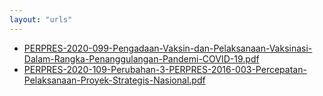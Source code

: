 ```yaml
---
layout: "urls"
---
```

* [PERPRES-2020-099-Pengadaan-Vaksin-dan-Pelaksanaan-Vaksinasi-Dalam-Rangka-Penanggulangan-Pandemi-COVID-19.pdf](PERPRES-2020-099-Pengadaan-Vaksin-dan-Pelaksanaan-Vaksinasi-Dalam-Rangka-Penanggulangan-Pandemi-COVID-19.pdf)
* [PERPRES-2020-109-Perubahan-3-PERPRES-2016-003-Percepatan-Pelaksanaan-Proyek-Strategis-Nasional.pdf](PERPRES-2020-109-Perubahan-3-PERPRES-2016-003-Percepatan-Pelaksanaan-Proyek-Strategis-Nasional.pdf)
